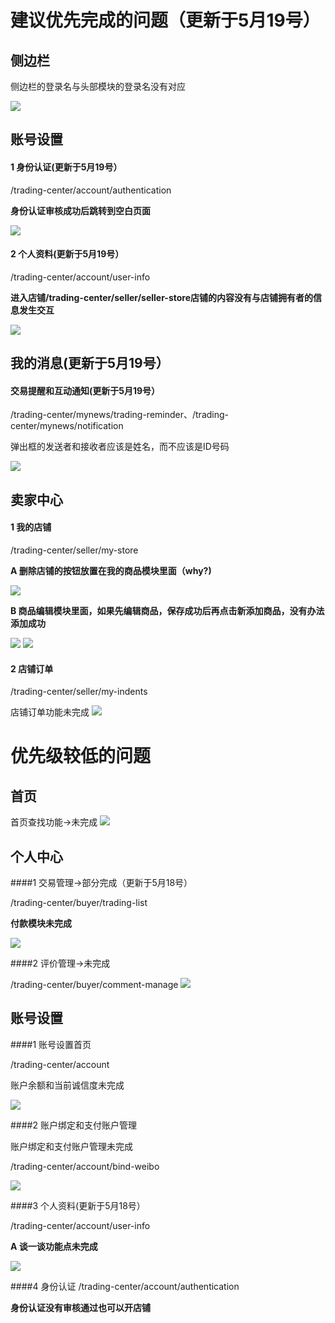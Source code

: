 建议优先完成的问题（更新于5月19号）
==================================

侧边栏
-------

侧边栏的登录名与头部模块的登录名没有对应

![](http://i1.tietuku.com/8aba2ca35c1e7959.png)

账号设置
---------
 
#### 1 身份认证(更新于5月19号）

/trading-center/account/authentication

__身份认证审核成功后跳转到空白页面__

![](http://i1.tietuku.com/849c30158b7907bd.png)

#### 2 个人资料(更新于5月19号）

/trading-center/account/user-info

__进入店铺/trading-center/seller/seller-store店铺的内容没有与店铺拥有者的信息发生交互__

![](http://i1.tietuku.com/130d025360ae41b8.png)

我的消息(更新于5月19号）
-------------------------

#### 交易提醒和互动通知(更新于5月19号）

/trading-center/mynews/trading-reminder、/trading-center/mynews/notification

弹出框的发送者和接收者应该是姓名，而不应该是ID号码

![](http://i1.tietuku.com/30ac9bd431768449.png)

卖家中心
-----------------

#### 1 我的店铺

/trading-center/seller/my-store

__A 删除店铺的按钮放置在我的商品模块里面（why?)__

![](http://i1.tietuku.com/ed218d99239ccc36.png)

__B 商品编辑模块里面，如果先编辑商品，保存成功后再点击新添加商品，没有办法添加成功__

![](http://i1.tietuku.com/e344a5744c8e89f1.png)
![](http://i1.tietuku.com/5a72c930edb40c73.png)

#### 2  店铺订单

/trading-center/seller/my-indents

店铺订单功能未完成
![](http://i1.tietuku.com/e9413d855df1aeb1.png)

优先级较低的问题
=================

首页
-------------------------

首页查找功能->未完成
![](http://i1.tietuku.com/dab1cb694b3846d6.png)

个人中心
-------------------------

####1 交易管理->部分完成（更新于5月18号）

/trading-center/buyer/trading-list

__付款模块未完成__

![](http://i1.tietuku.com/a7cb39694fe43f46.png)

####2 评价管理->未完成

/trading-center/buyer/comment-manage
![](http://i1.tietuku.com/29a9e68e604d3ccc.png)

账号设置
---------
####1 账号设置首页

/trading-center/account

账户余额和当前诚信度未完成

![](http://i1.tietuku.com/093840651ac27ac4.png)

####2 账户绑定和支付账户管理

账户绑定和支付账户管理未完成

/trading-center/account/bind-weibo

![](http://i1.tietuku.com/c4a9da4387fc6e2f.png)

####3 个人资料(更新于5月18号）

/trading-center/account/user-info

__A 谈一谈功能点未完成__

![](http://i1.tietuku.com/8e0fb5f03138bdfe.png)

####4 身份认证
/trading-center/account/authentication

__身份认证没有审核通过也可以开店铺__


